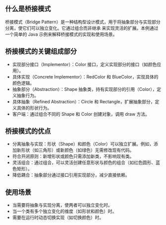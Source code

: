 ## 什么是桥接模式

桥接模式（Bridge Pattern）是一种结构型设计模式，用于将抽象部分与实现部分分离，使它们可以独立变化。它通过组合而非继承
来实现灵活的扩展。本例通过一个简单的 Java 示例来解释桥接模式的实现和使用场景。

## 桥接模式的关键组成部分

- 实现部分接口（Implementor）：Color 接口，定义实现部分的接口（如颜色应用）。
- 具体实现（Concrete Implementor）：RedColor 和 BlueColor，实现具体的颜色逻辑。
- 抽象部分（Abstraction）：Shape 抽象类，持有实现部分的引用（Color），定义抽象行为。
- 具体抽象（Refined Abstraction）：Circle 和 Rectangle，扩展抽象部分，定义具体的形状行为。
- 客户端：通过组合不同的 Shape 和 Color 创建对象，调用 draw 方法。

## 桥接模式的优点

- 分离抽象与实现：形状（Shape）和颜色（Color）可以独立扩展。例如，添加新形状（如三角形）或新颜色（如绿色）无需修改现有代码。
- 符合开闭原则：新增形状或颜色只需添加新类，不影响现有类。
- 灵活组合：通过组合，可以灵活创建任意形状与颜色的组合（如红色圆形、蓝色矩形）。
- 降低耦合：抽象部分通过接口引用实现部分，减少直接依赖。

## 使用场景

* 当需要将抽象与实现分离，使两者可以独立变化时。
* 当一个类有多个独立变化的维度（如形状和颜色）时。
* 需要在运行时动态切换实现（如切换颜色）时。
